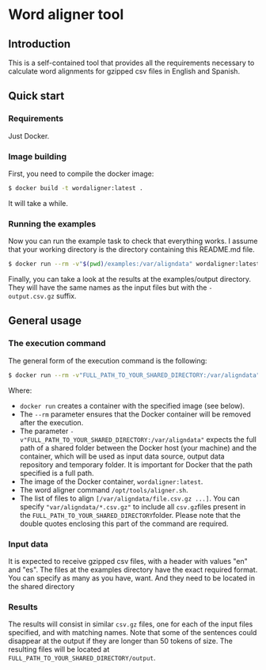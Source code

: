 # Word aligner tool

## Introduction

This is a self-contained tool that provides all the requirements necessary to calculate word alignments for gzipped csv files in English and Spanish.

## Quick start

### Requirements

Just Docker.

### Image building

First, you need to compile the docker image:

```bash
$ docker build -t wordaligner:latest .
```
It will take a while.

### Running the examples

Now you can run the example task to check that everything works. I assume that your working directory is the directory containing this README.md file.

```bash
$ docker run --rm -v"$(pwd)/examples:/var/aligndata" wordaligner:latest /opt/tools/aligner.sh "/var/aligndata/*.csv.gz"
```

Finally, you can take a look at the results at the examples/output directory. They will have the same names as the input files but with the `-output.csv.gz` suffix.

## General usage

### The execution command

The general form of the execution command is the following:

```bash
$ docker run --rm -v"FULL_PATH_TO_YOUR_SHARED_DIRECTORY:/var/aligndata" wordaligner:latest /opt/tools/aligner.sh [/var/aligndata/file.csv.gz ...]
```
Where:
* `docker run` creates a container with the specified image (see below).
* The `--rm` parameter ensures that the Docker container will be removed after the execution.
* The parameter `-v"FULL_PATH_TO_YOUR_SHARED_DIRECTORY:/var/aligndata"` expects the full path of a shared folder between the Docker host (your machine) and the container, which will be used as input data source, output data repository and temporary folder. It is important for Docker that the path specified is a full path.
* The image of the Docker container, `wordaligner:latest`.
* The word aligner command `/opt/tools/aligner.sh`.
* The list of files to align `[/var/aligndata/file.csv.gz ...]`. You can specify `"var/aligndata/*.csv.gz"` to include all `csv.gz`files present in the `FULL_PATH_TO_YOUR_SHARED_DIRECTORY`folder. Please note that the double quotes enclosing this part of the command are required.

### Input data

It is expected to receive gzipped csv files, with a header with values "en" and "es". The files at the examples directory have the exact required format. You can specify as many as you have, want. And they need to be located in the shared directory

### Results

The results will consist in similar `csv.gz` files, one for each of the input files specified, and with matching names. Note that some of the sentences could disappear at the output if they are longer than 50 tokens of size. The resulting files will be located at `FULL_PATH_TO_YOUR_SHARED_DIRECTORY/output`.

